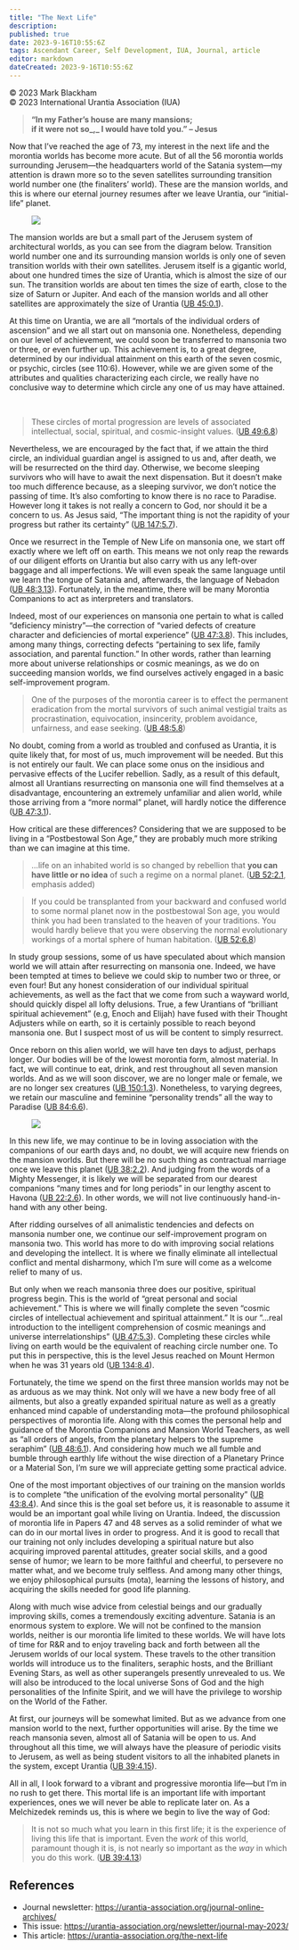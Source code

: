 ```yaml
---
title: "The Next Life"
description: 
published: true
date: 2023-9-16T10:55:6Z
tags: Ascendant Career, Self Development, IUA, Journal, article
editor: markdown
dateCreated: 2023-9-16T10:55:6Z
---
```


<p class="v-card v-sheet theme--light gray lighten-3 px-2">© 2023 Mark Blackham<br>© 2023 International Urantia Association (IUA)</p>

> **“In my Father’s house are many mansions;**  
> **if it were not so_,_ I would have told you.” – Jesus**

Now that I’ve reached the age of 73, my interest in the next life and the morontia worlds has become more acute. But of all the 56 morontia worlds surrounding Jerusem—the headquarters world of the Satania system—my attention is drawn more so to the seven satellites surrounding transition world number one (the finaliters’ world). These are the mansion worlds, and this is where our eternal journey resumes after we leave Urantia, our “initial-life” planet.

<figure id="Figure_1" class="image urantiapedia image-style-align-left">
<img src="../../../image/article/IUA_Journal/Jerusem-Planet-Sizes-434x706.jpg">
</figure>

The mansion worlds are but a small part of the Jerusem system of architectural worlds, as you can see from the diagram below. Transition world number one and its surrounding mansion worlds is only one of seven transition worlds with their own satellites. Jerusem itself is a gigantic world, about one hundred times the size of Urantia, which is almost the size of our sun. The transition worlds are about ten times the size of earth, close to the size of Saturn or Jupiter. And each of the mansion worlds and all other satellites are approximately the size of Urantia ([UB 45:0.1](/en/The_Urantia_Book/45#p0_1)).

At this time on Urantia, we are all “mortals of the individual orders of ascension” and we all start out on mansonia one. Nonetheless, depending on our level of achievement, we could soon be transferred to mansonia two or three, or even further up. This achievement is, to a great degree, determined by our individual attainment on this earth of the seven cosmic, or psychic, circles (see 110:6). However, while we are given some of the attributes and qualities characterizing each circle, we really have no conclusive way to determine which circle any one of us may have attained.

<br style="clear:both;"/>

> These circles of mortal progression are levels of associated intellectual, social, spiritual, and cosmic-insight values. ([UB 49:6.8](/en/The_Urantia_Book/49#p6_8))

Nevertheless, we are encouraged by the fact that, if we attain the third circle, an individual guardian angel is assigned to us and, after death, we will be resurrected on the third day. Otherwise, we become sleeping survivors who will have to await the next dispensation. But it doesn’t make too much difference because, as a sleeping survivor, we don’t notice the passing of time. It’s also comforting to know there is no race to Paradise. However long it takes is not really a concern to God, nor should it be a concern to us. As Jesus said, “The important thing is not the rapidity of your progress but rather its certainty” ([UB 147:5.7](/en/The_Urantia_Book/147#p5_7)).

Once we resurrect in the Temple of New Life on mansonia one, we start off exactly where we left off on earth. This means we not only reap the rewards of our diligent efforts on Urantia but also carry with us any left-over baggage and all imperfections. We will even speak the same language until we learn the tongue of Satania and, afterwards, the language of Nebadon ([UB 48:3.13](/en/The_Urantia_Book/48#p3_13)). Fortunately, in the meantime, there will be many Morontia Companions to act as interpreters and translators.

Indeed, most of our experiences on mansonia one pertain to what is called “deficiency ministry”—the correction of “varied defects of creature character and deficiencies of mortal experience” ([UB 47:3.8](/en/The_Urantia_Book/47#p3_8)). This includes, among many things, correcting defects “pertaining to sex life, family association, and parental function.” In other words, rather than learning more about universe relationships or cosmic meanings, as we do on succeeding mansion worlds, we find ourselves actively engaged in a basic self-improvement program.

> One of the purposes of the morontia career is to effect the permanent eradication from the mortal survivors of such animal vestigial traits as procrastination, equivocation, insincerity, problem avoidance, unfairness, and ease seeking. ([UB 48:5.8](/en/The_Urantia_Book/48#p5_8))

No doubt, coming from a world as troubled and confused as Urantia, it is quite likely that, for most of us, much improvement will be needed. But this is not entirely our fault. We can place some onus on the insidious and pervasive effects of the Lucifer rebellion. Sadly, as a result of this default, almost all Urantians resurrecting on mansonia one will find themselves at a disadvantage, encountering an extremely unfamiliar and alien world, while those arriving from a “more normal” planet, will hardly notice the difference ([UB 47:3.1](/en/The_Urantia_Book/47#p3_1)).

How critical are these differences? Considering that we are supposed to be living in a “Postbestowal Son Age,” they are probably much more striking than we can imagine at this time.

> …life on an inhabited world is so changed by rebellion that **you can have little or no idea** of such a regime on a normal planet. ([UB 52:2.1](/en/The_Urantia_Book/52#p2_1), emphasis added)

> If you could be transplanted from your backward and confused world to some normal planet now in the postbestowal Son age, you would think you had been translated to the heaven of your traditions. You would hardly believe that you were observing the normal evolutionary workings of a mortal sphere of human habitation. ([UB 52:6.8](/en/The_Urantia_Book/52#p6_8))

In study group sessions, some of us have speculated about which mansion world we will attain after resurrecting on mansonia one. Indeed, we have been tempted at times to believe we could skip to number two or three, or even four! But any honest consideration of our individual spiritual achievements, as well as the fact that we come from such a wayward world, should quickly dispel all lofty delusions. True, a few Urantians of “brilliant spiritual achievement” (e.g, Enoch and Elijah) have fused with their Thought Adjusters while on earth, so it is certainly possible to reach beyond mansonia one. But I suspect most of us will be content to simply resurrect.

Once reborn on this alien world, we will have ten days to adjust, perhaps longer. Our bodies will be of the lowest morontia form, almost material. In fact, we will continue to eat, drink, and rest throughout all seven mansion worlds. And as we will soon discover, we are no longer male or female, we are no longer sex creatures ([UB 150:1.3](/en/The_Urantia_Book/150#p1_3)). Nonetheless, to varying degrees, we retain our masculine and feminine “personality trends” all the way to Paradise ([UB 84:6.6](/en/The_Urantia_Book/84#p6_6)).

<figure id="Figure_2" class="image urantiapedia image-style-align-left">
<img src="../../../image/article/IUA_Journal/Mansions-450x706.jpg">
</figure>

In this new life, we may continue to be in loving association with the companions of our earth days and, no doubt, we will acquire new friends on the mansion worlds. But there will be no such thing as contractual marriage once we leave this planet ([UB 38:2.2](/en/The_Urantia_Book/38#p2_2)). And judging from the words of a Mighty Messenger, it is likely we will be separated from our dearest companions “many times and for long periods” in our lengthy ascent to Havona ([UB 22:2.6](/en/The_Urantia_Book/22#p2_6)). In other words, we will not live continuously hand-in-hand with any other being.

After ridding ourselves of all animalistic tendencies and defects on mansonia number one, we continue our self-improvement program on mansonia two. This world has more to do with improving social relations and developing the intellect. It is where we finally eliminate all intellectual conflict and mental disharmony, which I’m sure will come as a welcome relief to many of us.

But only when we reach mansonia three does our positive, spiritual progress begin. This is the world of “great personal and social achievement.” This is where we will finally complete the seven “cosmic circles of intellectual achievement and spiritual attainment.” It is our “…real introduction to the intelligent comprehension of cosmic meanings and universe interrelationships” ([UB 47:5.3](/en/The_Urantia_Book/47#p5_3)). Completing these circles while living on earth would be the equivalent of reaching circle number one. To put this in perspective, this is the level Jesus reached on Mount Hermon when he was 31 years old ([UB 134:8.4](/en/The_Urantia_Book/134#p8_4)).

Fortunately, the time we spend on the first three mansion worlds may not be as arduous as we may think. Not only will we have a new body free of all ailments, but also a greatly expanded spiritual nature as well as a greatly enhanced mind capable of understanding mota—the profound philosophical perspectives of morontia life. Along with this comes the personal help and guidance of the Morontia Companions and Mansion World Teachers, as well as “all orders of angels, from the planetary helpers to the supreme seraphim” ([UB 48:6.1](/en/The_Urantia_Book/48#p6_1)). And considering how much we all fumble and bumble through earthly life without the wise direction of a Planetary Prince or a Material Son, I’m sure we will appreciate getting some practical advice.

One of the most important objectives of our training on the mansion worlds is to complete “the unification of the evolving mortal personality” ([UB 43:8.4](/en/The_Urantia_Book/43#p8_4)). And since this is the goal set before us, it is reasonable to assume it would be an important goal while living on Urantia. Indeed, the discussion of morontia life in Papers 47 and 48 serves as a solid reminder of what we can do in our mortal lives in order to progress. And it is good to recall that our training not only includes developing a spiritual nature but also acquiring improved parental attitudes, greater social skills, and a good sense of humor; we learn to be more faithful and cheerful, to persevere no matter what, and we become truly selfless. And among many other things, we enjoy philosophical pursuits (mota), learning the lessons of history, and acquiring the skills needed for good life planning.
<br style="clear:both;"/>

Along with much wise advice from celestial beings and our gradually improving skills, comes a tremendously exciting adventure. Satania is an enormous system to explore. We will not be confined to the mansion worlds, neither is our morontia life limited to these worlds. We will have lots of time for R&R and to enjoy traveling back and forth between all the Jerusem worlds of our local system. These travels to the other transition worlds will introduce us to the finaliters, seraphic hosts, and the Brilliant Evening Stars, as well as other superangels presently unrevealed to us. We will also be introduced to the local universe Sons of God and the high personalities of the Infinite Spirit, and we will have the privilege to worship on the World of the Father.

At first, our journeys will be somewhat limited. But as we advance from one mansion world to the next, further opportunities will arise. By the time we reach mansonia seven, almost all of Satania will be open to us. And throughout all this time, we will always have the pleasure of periodic visits to Jerusem, as well as being student visitors to all the inhabited planets in the system, except Urantia ([UB 39:4.15](/en/The_Urantia_Book/39#p4_15)).

All in all, I look forward to a vibrant and progressive morontia life—but I’m in no rush to get there. This mortal life is an important life with important experiences, ones we will never be able to replicate later on. As a Melchizedek reminds us, this is where we begin to live the way of God:

> It is not so much what you learn in this first life; it is the experience of living this life that is important. Even the _work_ of this world, paramount though it is, is not nearly so important as the _way_ in which you do this work. ([UB 39:4.13](/en/The_Urantia_Book/39#p4_13))




## References

- Journal newsletter: https://urantia-association.org/journal-online-archives/
- This issue: https://urantia-association.org/newsletter/journal-may-2023/
- This article: https://urantia-association.org/the-next-life
